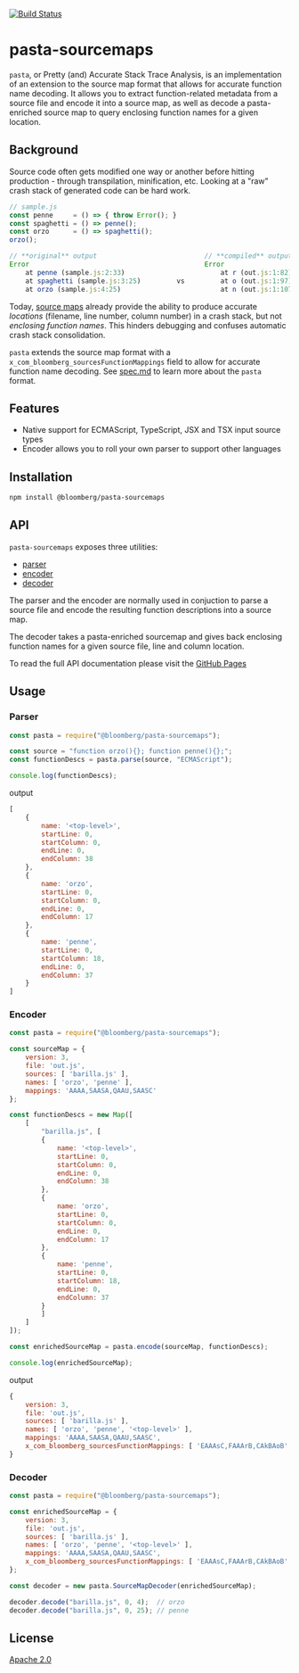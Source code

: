 [![Build Status](https://travis-ci.com/bloomberg/pasta-sourcemaps.svg?branch=master)](https://travis-ci.com/bloomberg/pasta-sourcemaps)

# pasta-sourcemaps

`pasta`, or Pretty (and) Accurate Stack Trace Analysis, is an implementation of an extension to the source map format that allows for accurate function name decoding. It allows you to extract function-related metadata from a source file and encode it into a source map, as well as decode a pasta-enriched source map to query enclosing function names for a given location. 

## Background

Source code often gets modified one way or another before hitting production - through transpilation, minification, etc. Looking at a "raw" crash stack of generated code can be hard work.

```javascript
// sample.js
const penne     = () => { throw Error(); }
const spaghetti = () => penne();
const orzo      = () => spaghetti();
orzo();
```

```javascript
// **original** output                           // **compiled** output
Error                                            Error
    at penne (sample.js:2:33)                        at r (out.js:1:82)
    at spaghetti (sample.js:3:25)         vs         at o (out.js:1:97)
    at orzo (sample.js:4:25)                         at n (out.js:1:107)
```

Today, [source maps](https://docs.google.com/document/d/1U1RGAehQwRypUTovF1KRlpiOFze0b-_2gc6fAH0KY0k/edit?hl=en_US&pli=1&pli=1)
already provide the ability to produce accurate _locations_ (filename, line number, column number) in a crash stack, but not _enclosing
function names_. This hinders debugging and confuses automatic crash stack consolidation.

`pasta` extends the source map format with a `x_com_bloomberg_sourcesFunctionMappings` field to allow for accurate function name decoding. See [spec.md](spec.md) to learn more about the `pasta` format. 

## Features

- Native support for ECMAScript, TypeScript, JSX and TSX input source types
- Encoder allows you to roll your own parser to support other languages

## Installation

```bash
npm install @bloomberg/pasta-sourcemaps
```

## API

`pasta-sourcemaps` exposes three utilities:
- [parser](src/parser.ts)
- [encoder](src/encoder.ts)
- [decoder](src/decoder.ts)

The parser and the encoder are normally used in conjuction to parse a source file and encode the resulting function descriptions into a source map. 

The decoder takes a pasta-enriched sourcemap and gives back enclosing function names for a given source file, line and column location. 

To read the full API documentation please visit the [GitHub Pages](https://bloomberg.github.io/pasta-sourcemaps/)

## Usage

### Parser

```javascript
const pasta = require("@bloomberg/pasta-sourcemaps");

const source = "function orzo(){}; function penne(){};";
const functionDescs = pasta.parse(source, "ECMAScript");

console.log(functionDescs);
```

output

```javascript
[
    {
        name: '<top-level>',
        startLine: 0,
        startColumn: 0,
        endLine: 0,
        endColumn: 38 
    },
    {
        name: 'orzo',
        startLine: 0,
        startColumn: 0,
        endLine: 0,
        endColumn: 17 
    },
    {
        name: 'penne',
        startLine: 0,
        startColumn: 18,
        endLine: 0,
        endColumn: 37 
    } 
]
```

### Encoder

```javascript
const pasta = require("@bloomberg/pasta-sourcemaps");

const sourceMap = {
    version: 3,
    file: 'out.js',
    sources: [ 'barilla.js' ],
    names: [ 'orzo', 'penne' ],
    mappings: 'AAAA,SAASA,QAAU,SAASC'
};

const functionDescs = new Map([
    [
        "barilla.js", [
        {
            name: '<top-level>',
            startLine: 0,
            startColumn: 0,
            endLine: 0,
            endColumn: 38 
        },
        {
            name: 'orzo',
            startLine: 0,
            startColumn: 0,
            endLine: 0,
            endColumn: 17 
        },
        {
            name: 'penne',
            startLine: 0,
            startColumn: 18,
            endLine: 0,
            endColumn: 37 
        } 
        ]
    ]
]);

const enrichedSourceMap = pasta.encode(sourceMap, functionDescs);

console.log(enrichedSourceMap);
```

output

```javascript
{
    version: 3,
    file: 'out.js',
    sources: [ 'barilla.js' ],
    names: [ 'orzo', 'penne', '<top-level>' ],
    mappings: 'AAAA,SAASA,QAAU,SAASC',
    x_com_bloomberg_sourcesFunctionMappings: [ 'EAAAsC,FAAArB,CAkBAoB' ] 
}
```

### Decoder

```javascript
const pasta = require("@bloomberg/pasta-sourcemaps");

const enrichedSourceMap = {
    version: 3,
    file: 'out.js',
    sources: [ 'barilla.js' ],
    names: [ 'orzo', 'penne', '<top-level>' ],
    mappings: 'AAAA,SAASA,QAAU,SAASC',
    x_com_bloomberg_sourcesFunctionMappings: [ 'EAAAsC,FAAArB,CAkBAoB' ] 
};

const decoder = new pasta.SourceMapDecoder(enrichedSourceMap);

decoder.decode("barilla.js", 0, 4);  // orzo
decoder.decode("barilla.js", 0, 25); // penne
```

## License

[Apache 2.0](LICENSE)
